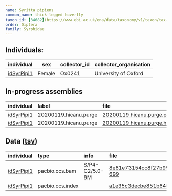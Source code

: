 ```yaml
---
name: Syritta pipiens
common_name: thick-legged hoverfly
taxon_id: [34682](https://www.ebi.ac.uk/ena/data/taxonomy/v1/taxon/tax-id/34682)
order: Diptera
family: Syrphidae
---
```


## Individuals:

| individual | sex | collector_id | collector_organisation |
| :--------- | :-: | :----------- | :--------------------- |
| [idSyrPipi1](idSyrPipi1.md) | Female | Ox0241 | University of Oxford |

## In-progress assemblies

| individual | label | file |
| :--------- | :---- | :--- |
| [idSyrPipi1](idSyrPipi1.md) | 20200119.hicanu.purge | [20200119.hicanu.purge.prim.fasta.gz](https://darwin.cog.sanger.ac.uk/insects/Syritta_pipiens/idSyrPipi1/assemblies/working/20200119.hicanu.purge/20200119.hicanu.purge.prim.fasta.gz) |
| [idSyrPipi1](idSyrPipi1.md) | 20200119.hicanu.purge | [20200119.hicanu.purge.htig.fasta.gz](https://darwin.cog.sanger.ac.uk/insects/Syritta_pipiens/idSyrPipi1/assemblies/working/20200119.hicanu.purge/20200119.hicanu.purge.htig.fasta.gz) |

## Data ([tsv](Syritta_pipiens_data.tsv))

| individual | type | info | file |
| :--------- | :--- | :--- | :--- |
| [idSyrPipi1](idSyrPipi1.md) | pacbio.ccs.bam | S/P4-C2/5.0-8M | [8e61e73154cc8f27b991593cc2d7d8b8-699](https://darwin.cog.sanger.ac.uk/insects/Syritta_pipiens/idSyrPipi1/genomic_data/pacbio/m64097_200111_170228.ccs.bam) |
| [idSyrPipi1](idSyrPipi1.md) | pacbio.ccs.index |  | [a1e35c3decbe851b64f214db2d3674a7](https://darwin.cog.sanger.ac.uk/insects/Syritta_pipiens/idSyrPipi1/genomic_data/pacbio/m64097_200111_170228.ccs.bam.pbi) |
